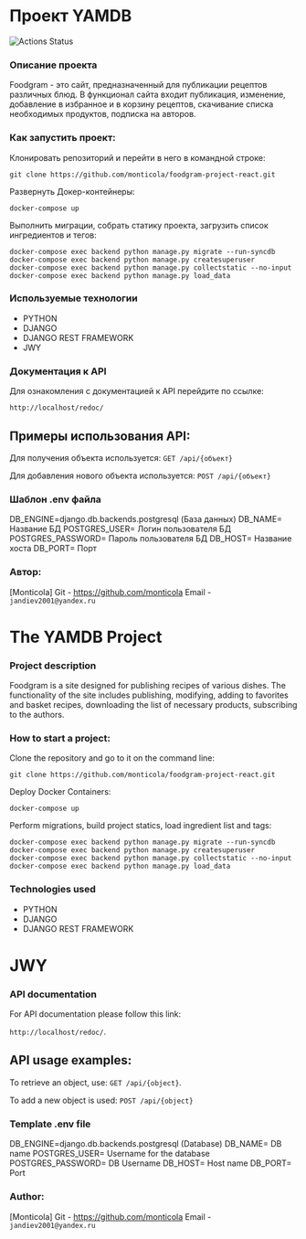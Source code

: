 # Проект YAMDB

![Actions Status](https://github.com/monticola145/foodgram-project-react/actions/workflows/foodgram_workflow.yml/badge.svg)

### Описание проекта

Foodgram - это сайт, предназначенный для публикации рецептов различных блюд. В функционал сайта входит публикация, изменение, добавление в избранное и в корзину рецептов, скачивание списка необходимых продуктов, подписка на авторов.

### Как запустить проект:

Клонировать репозиторий и перейти в него в командной строке:
```
git clone https://github.com/monticola/foodgram-project-react.git
```

Развернуть Докер-контейнеры:
```
docker-compose up
```

Выполнить миграции, собрать статику проекта, загрузить список ингредиентов и тегов:
```
docker-compose exec backend python manage.py migrate --run-syncdb
docker-compose exec backend python manage.py createsuperuser
docker-compose exec backend python manage.py collectstatic --no-input
docker-compose exec backend python manage.py load_data

```


### Используемые технологии

* PYTHON
* DJANGO
* DJANGO REST FRAMEWORK
* JWY


### Документация к API

Для ознакомления с документацией к API перейдите по ссылке:

```http://localhost/redoc/```

## Примеры использования API:

Для получения объекта используется:
```GET /api/{объект}```

Для добавления нового объекта используется:
```POST /api/{объект}```

### Шаблон .env файла

DB_ENGINE=django.db.backends.postgresql (База данных)
DB_NAME= Название БД
POSTGRES_USER= Логин пользователя БД
POSTGRES_PASSWORD= Пароль пользователя БД
DB_HOST= Название хоста
DB_PORT= Порт


### Автор:

[Monticola]
Git - https://github.com/monticola
Email - ```jandiev2001@yandex.ru```

# The YAMDB Project

### Project description

Foodgram is a site designed for publishing recipes of various dishes. The functionality of the site includes publishing, modifying, adding to favorites and basket recipes, downloading the list of necessary products, subscribing to the authors.

### How to start a project:

Clone the repository and go to it on the command line:
```
git clone https://github.com/monticola/foodgram-project-react.git
```

Deploy Docker Containers:
```
docker-compose up
```

Perform migrations, build project statics, load ingredient list and tags:
```
docker-compose exec backend python manage.py migrate --run-syncdb
docker-compose exec backend python manage.py createsuperuser
docker-compose exec backend python manage.py collectstatic --no-input
docker-compose exec backend python manage.py load_data

```
### Technologies used

* PYTHON
* DJANGO
* DJANGO REST FRAMEWORK
# JWY


### API documentation

For API documentation please follow this link:

``http://localhost/redoc/``.

## API usage examples:

To retrieve an object, use:
``GET /api/{object}``.

To add a new object is used:
``POST /api/{object}``

### Template .env file

DB_ENGINE=django.db.backends.postgresql (Database)
DB_NAME= DB name
POSTGRES_USER= Username for the database
POSTGRES_PASSWORD= DB Username
DB_HOST= Host name
DB_PORT= Port


### Author:

[Monticola]
Git - https://github.com/monticola
Email - ``jandiev2001@yandex.ru``
